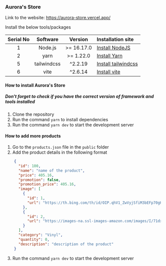### Aurora's Store

Link to the website: https://aurora-store.vercel.app/

Install the below tools/packages

| Serial No |  Software   |  Version   | Installation site                                                             |
| :-------: | :---------: | :--------: | :---------------------------------------------------------------------------- |
|     1     |   Node.js   | >= 16.17.0 | [Install NodeJS](https://nodejs.org/en/download/)                             |
|     2     |    yarn     | >= 1.22.0  | [Install Yarn](https://yarnpkg.com/)                                          |
|     5     | tailwindcss |  ^2.2.19   | [Install tailwindcss](https://tailwindcss.com/docs/guides/nextjs)             |
|     6     |    vite     |  ^2.6.14   | [Install vite](https://vitejs.dev/guide/#scaffolding-your-first-vite-project) |

#### How to install Aurora's Store

##### Don't forget to check if you have the correct version of framework and tools installed

1. Clone the repository
2. Run the command `yarn` to install dependencies
3. Run the command `yarn dev` to start the development server

#### How to add more products

1. Go to the `products.json` file in the `public` folder
2. Add the product details in the following format

```json
    {
      "id": 100,
      "name": "name of the product",
      "price": 405.16,
      "promotion": false,
      "promotion_price": 405.16,
      "image": [
        {
          "id": 1,
          "url": "https://th.bing.com/th/id/OIP.qhV1_ZwVyjSfiM3bEFp70gHaHa?pid=ImgDet&rs=1"
        },
        {
          "id": 2,
          "url": "https://images-na.ssl-images-amazon.com/images/I/71dxd00RTSL._SL1500_.jpg"
        }
      ],
      "category": "Vinyl",
      "quantity": 0,
      "description": "description of the product"
    }
```

3. Run the command `yarn dev` to start the development server
